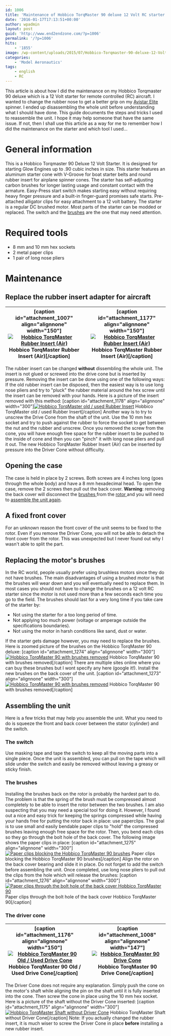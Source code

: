 ```yaml
---
id: 1006
title: 'Maintenance of Hobbico TorqMaster 90 deluxe 12 Volt RC starter'
date: '2016-01-17T17:13:51+00:00'
author: wpadmin
layout: post
guid: 'http://www.end2endzone.com/?p=1006'
permalink: '/?p=1006'
hits:
    - '1855'
image: /wp-content/uploads/2015/07/Hobbico-Torqmaster-90-deluxe-12-Volt-RC-starter1.jpg
categories:
    - 'Model Aeronautics'
tags:
    - english
    - RC
---
```


This article is about how I did the maintenance on my Hobbico Torqmaster 90 deluxe which is a 12 Volt starter for remote controlled (RC) aircraft. I wanted to change the rubber nose to get a better grip on my [Avistar Elite](/tag/avistar-elite/) spinner. I ended up disassembling the whole unit before understanding what I should have done. This guide documents the steps and tricks I used to reassemble the unit. I hope it may help someone that have the same issue. If not, then I shall use this article as a way for me to remember how I did the maintenance on the starter and which tool I used...

# General information

This is a Hobbico Torqmaster 90 Deluxe 12 Volt Starter. It is designed for starting Glow Engines up to .90 cubic inches in size. This starter features an aluminum starter cone with V-Groove for boat starter belts and round rubber insert for airplane spinner cones. The starter has self-adjusting carbon brushes for longer lasting usage and constant contact with the armature. Easy-Press start switch makes starting easy without requiring heavy finger pressure and a built-in finger-guard promises safe starts. Pre-attached alligator clips for easy attachment to a 12 volt battery. The starter is a regular DC brushed motor. Most parts of the starter can be modded or replaced. The switch and the [brushes](https://en.wikipedia.org/wiki/Brush_(electric)) are the one that may need attention.

# Required tools

- 8 mm and 10 mm hex sockets
- 2 metal paper clips
- 1 pair of long nose pliers

# Maintenance

## Replace the rubber insert adapter for aircraft

| \[caption id="attachment\_1007" align="alignnone" width="150"\][![Hobbico TorqMaster Rubber Insert (Air)](https://www.end2endzone.com/wp-content/uploads/2015/07/Hobbico-TorqMaster-Rubber-Insert-Air-150x132.jpg)](https://www.end2endzone.com/wp-content/uploads/2015/07/Hobbico-TorqMaster-Rubber-Insert-Air.jpg) Hobbico TorqMaster Rubber Insert (Air)\[/caption\] |  | \[caption id="attachment\_1177" align="alignnone" width="150"\][![Hobbico TorqMaster Rubber Insert (Air)](https://www.end2endzone.com/wp-content/uploads/2015/09/IMG_6803_LR5-150x100.jpg)](https://www.end2endzone.com/wp-content/uploads/2015/09/IMG_6803_LR5.jpg) Hobbico TorqMaster Rubber Insert (Air)\[/caption\] |
|---|---|---|

The rubber insert can be changed **without** dissembling the whole unit. The insert is not glued or screwed into the drive cone but is inserted by pressure. Removing the insert can be done using one of the following ways: If the old rubber insert can be disposed, then the easiest way is to use long nose pliers and try to "pluck" the rubber material around the hex screw until the insert can be removed with your hands. Here is a picture of the insert removed with this method: \[caption id="attachment\_1178" align="alignnone" width="300"\][![Hobbico TorqMaster old / used Rubber Insert](https://www.end2endzone.com/wp-content/uploads/2015/09/IMG_6819_LR5-300x200.jpg)](https://www.end2endzone.com/wp-content/uploads/2015/09/IMG_6819_LR5.jpg) Hobbico TorqMaster old / used Rubber Insert\[/caption\] Another way is to try to unscrew the Drive Cone from the shaft of the unit. Use the 10 mm hex socket and try to push against the rubber to force the socket to get between the nut and the rubber and unscrew. Once you removed the screw from the cone, you will have enough free space for the rubber insert to be pushed to the inside of cone and then you can "pinch" it with long nose pliers and pull it out. The new Hobbico TorqMaster Rubber Insert (Air) can be inserted by pressure into the Driver Cone without difficulty.

## Opening the case

The case is held in place by 2 screws. Both screws are 4 inches long (goes through the whole body) and have a 8 mm hexadecimal head. To open the case, remove the 2 screws then pull out the back cover. **Warning**: removing the back cover will disconnect the [brushes ](https://en.wikipedia.org/wiki/Brush_(electric))from the [rotor ](https://en.wikipedia.org/wiki/Rotor_(electric))and you will need to [assemble the unit again](#Reassembling_the_unit).

## A fixed front cover

For an unknown reason the front cover of the unit seems to be fixed to the rotor. Even if you remove the Driver Cone, you will not be able to detach the front cover from the rotor. This was unexpected but I never found out why I wasn't able to split the part.

## Replacing the motor's brushes

In the RC world, people usually prefer using brushless motors since they do not have brushes. The main disadvantages of using a brushed motor is that the brushes will wear down and you will eventually need to replace them. In most cases you should not have to change the brushes on a 12 volt RC starter since the motor is not used more than a few seconds each time you go to the field. The brushes should last for a very long time if you take care of the starter by:

- Not using the starter for a too long period of time.
- Not applying too much power (voltage or amperage outside the specifications boundaries).
- Not using the motor in harsh conditions like sand, dust or water.

If the starter gets damage however, you may need to replace the brushes. Here is zoomed picture of the brushes on the Hobbico TorqMaster 90 deluxe: \[caption id="attachment\_1274" align="alignnone" width="300"\][![Hobbico TorqMaster 90 with brushes removed](https://www.end2endzone.com/wp-content/uploads/2016/01/IMG_1982_LR5-300x200.jpg)](https://www.end2endzone.com/wp-content/uploads/2016/01/IMG_1982_LR5.jpg) Hobbico TorqMaster 90 with brushes removed\[/caption\] There are multiple sites online where you can buy these brushes but I wont specify any here (google it!). Install the new brushes on the back cover of the unit. \[caption id="attachment\_1273" align="alignnone" width="300"\][![Hobbico TorqMaster 90 with brushes removed](https://www.end2endzone.com/wp-content/uploads/2016/01/IMG_1967_LR5-300x200.jpg)](https://www.end2endzone.com/wp-content/uploads/2016/01/IMG_1967_LR5.jpg) Hobbico TorqMaster 90 with brushes removed\[/caption\]

## Assembling the unit

Here is a few tricks that may help you assemble the unit. What you need to do is squeeze the front and back cover between the stator (cylinder) and the switch.

### The switch

Use masking tape and tape the switch to keep all the moving parts into a single piece. Once the unit is assembled, you can pull on the tape which will slide under the switch and easily be removed without leaving a greasy or sticky finish.

### The brushes

Installing the brushes back on the rotor is probably the hardest part to do. The problem is that the spring of the brush must be compressed almost completely to be able to insert the rotor between the two brushes. I am also suspecting that you may need a special tool for doing it. However, I found out a nice and easy trick for keeping the springs compressed while having your hands free for putting the rotor back in place: use paperclips. The goal is to use small and easily bendable paper clips to "hold" the compressed brushes leaving enough free space for the rotor. Then, you bend each clips so they go through the bolt hole of the back cover. The following image shows the paper clips in place: \[caption id="attachment\_1275" align="alignnone" width="300"\][![Paper clips blocking the Hobbico TorqMaster 90 brushes](https://www.end2endzone.com/wp-content/uploads/2016/01/IMG_1986_LR5-300x200.jpg)](https://www.end2endzone.com/wp-content/uploads/2016/01/IMG_1986_LR5.jpg) Paper clips blocking the Hobbico TorqMaster 90 brushes\[/caption\] Align the rotor on the back cover bearing and slide it in place. Do not forget to add the switch before assembling the unit. Once completed, use long nose pliers to pull out the clips from the hole which will release the brushes: \[caption id="attachment\_1276" align="alignnone" width="300"\][![Paper clips through the bolt hole of the back cover Hobbico TorqMaster 90](https://www.end2endzone.com/wp-content/uploads/2016/01/IMG_1990_LR5-300x200.jpg)](https://www.end2endzone.com/wp-content/uploads/2016/01/IMG_1990_LR5.jpg) Paper clips through the bolt hole of the back cover Hobbico TorqMaster 90\[/caption\]

### The driver cone

| \[caption id="attachment\_1176" align="alignnone" width="150"\][![Hobbico TorqMaster 90 Old / Used Drive Cone](https://www.end2endzone.com/wp-content/uploads/2015/09/IMG_6778_LR5-150x100.jpg)](https://www.end2endzone.com/wp-content/uploads/2015/09/IMG_6778_LR5.jpg) Hobbico TorqMaster 90 Old / Used Drive Cone\[/caption\] |  | \[caption id="attachment\_1008" align="alignnone" width="147"\][![Hobbico TorqMaster 90 Drive Cone](https://www.end2endzone.com/wp-content/uploads/2015/07/Hobbico-TorqMaster-90-Drive-Cone-147x150.jpg)](https://www.end2endzone.com/wp-content/uploads/2015/07/Hobbico-TorqMaster-90-Drive-Cone.jpg) Hobbico TorqMaster 90 Drive Cone\[/caption\] |
|---|---|---|

The Driver Cone does not require any explanation. Simply push the cone on the motor's shaft while aligning the pin on the shaft until it is fully inserted into the cone. Then screw the cone in place using the 10 mm hex socket. Here is a picture of the shaft without the Driver Cone inserted: \[caption id="attachment\_1175" align="alignnone" width="300"\][![Hobbico TorqMaster Shaft without Driver Cone](https://www.end2endzone.com/wp-content/uploads/2015/09/IMG_6770_LR5-300x200.jpg)](https://www.end2endzone.com/wp-content/uploads/2015/09/IMG_6770_LR5.jpg) Hobbico TorqMaster Shaft without Driver Cone\[/caption\] Note: If you actually changed the rubber insert, it is much wiser to screw the Driver Cone in place **before** installing a new rubber insert.